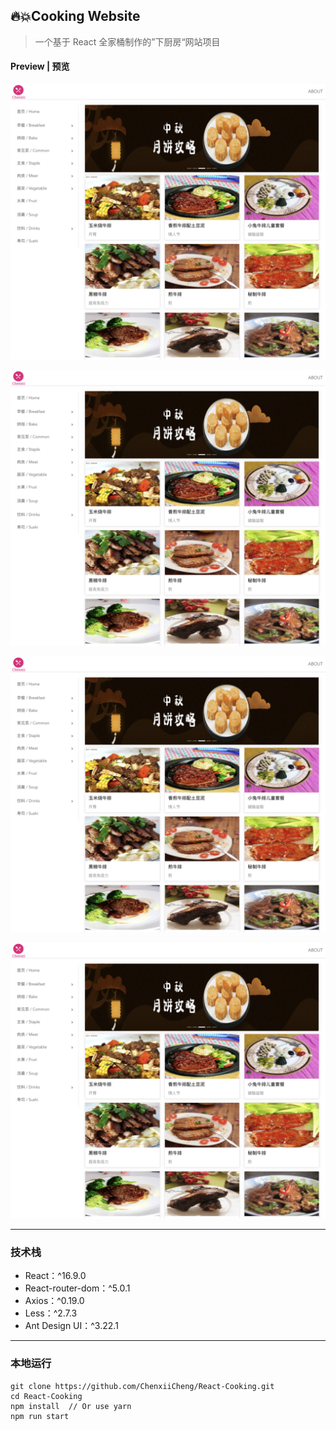 ## 🔥💥Cooking Website

> 一个基于 React 全家桶制作的”下厨房“网站项目

[website]: cooking.chenxii.xyz

#### Preview | 预览

![image-20191024232242863](./imgs/cooking-react.jpeg)

![image-20191024234724936](./imgs/cooking-react.jpeg)

![image-20191024234748212](./imgs/cooking-react.jpeg)

![image-20191024234755928](./imgs/cooking-react.jpeg)

---

### 技术栈

- React：^16.9.0
- React-router-dom：^5.0.1
- Axios：^0.19.0
- Less：^2.7.3
- Ant Design UI：^3.22.1

---

### 本地运行

```
git clone https://github.com/ChenxiiCheng/React-Cooking.git
cd React-Cooking
npm install  // Or use yarn
npm run start
```
